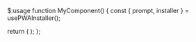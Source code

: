 $:usage
function MyComponent() {
  const { prompt, installer } = usePWAInstaller();

  return (
    <button id="install" hidden={!prompt} onClick={installer}>
      Install
    </button>
  );
};